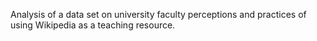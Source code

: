 Analysis of a data set on university faculty perceptions and practices of using Wikipedia as a teaching resource. 
